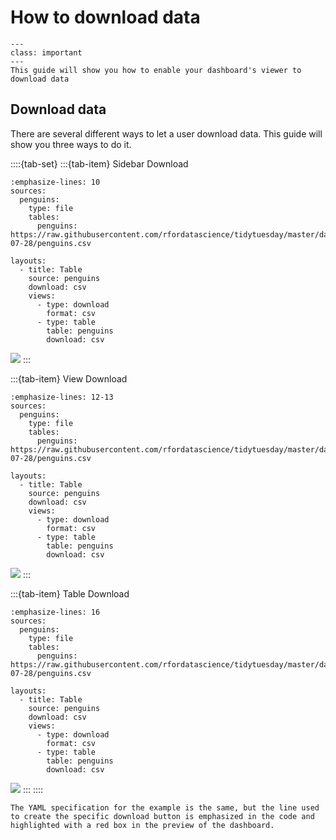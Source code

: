 # How to download data

```{admonition} What does this guide solve?
---
class: important
---
This guide will show you how to enable your dashboard's viewer to download data
```

## Download data

There are several different ways to let a user download data. This guide will show you three ways to do it.

::::{tab-set}
:::{tab-item} Sidebar Download

``` {code-block} yaml
:emphasize-lines: 10
sources:
  penguins:
    type: file
    tables:
      penguins: https://raw.githubusercontent.com/rfordatascience/tidytuesday/master/data/2020/2020-07-28/penguins.csv

layouts:
  - title: Table
    source: penguins
    download: csv
    views:
      - type: download
        format: csv
      - type: table
        table: penguins
        download: csv
```

![](../../_static/how_to/data_outtake/download_data/1.png)
:::

:::{tab-item} View Download

``` {code-block} yaml
:emphasize-lines: 12-13
sources:
  penguins:
    type: file
    tables:
      penguins: https://raw.githubusercontent.com/rfordatascience/tidytuesday/master/data/2020/2020-07-28/penguins.csv

layouts:
  - title: Table
    source: penguins
    download: csv
    views:
      - type: download
        format: csv
      - type: table
        table: penguins
        download: csv
```

![](../../_static/how_to/data_outtake/download_data/2.png)
:::

:::{tab-item} Table Download

``` {code-block} yaml
:emphasize-lines: 16
sources:
  penguins:
    type: file
    tables:
      penguins: https://raw.githubusercontent.com/rfordatascience/tidytuesday/master/data/2020/2020-07-28/penguins.csv

layouts:
  - title: Table
    source: penguins
    download: csv
    views:
      - type: download
        format: csv
      - type: table
        table: penguins
        download: csv
```

![](../../_static/how_to/data_outtake/download_data/3.png)
:::
::::

```{note}
The YAML specification for the example is the same, but the line used to create the specific download button is emphasized in the code and highlighted with a red box in the preview of the dashboard.
```
